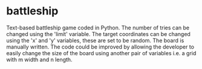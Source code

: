 # battleship
Text-based battleship game coded in Python.
The number of tries can be changed using the 'limit' variable.
The target coordinates can be changed using the 'x' and 'y' variables, these are set to be random.
The board is manually written. The code could be improved by allowing the developer to easily change the size of the board using another pair of variables i.e. a grid with m width and n length.
